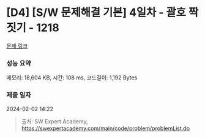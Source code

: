 # [D4] [S/W 문제해결 기본] 4일차 - 괄호 짝짓기 - 1218 

[문제 링크](https://swexpertacademy.com/main/code/problem/problemDetail.do?contestProbId=AV14eWb6AAkCFAYD) 

### 성능 요약

메모리: 18,604 KB, 시간: 108 ms, 코드길이: 1,192 Bytes

### 제출 일자

2024-02-02 14:22



> 출처: SW Expert Academy, https://swexpertacademy.com/main/code/problem/problemList.do